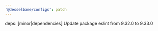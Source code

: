 ```yaml
---
'@desselbane/configs': patch
---
```


deps: [minor|dependencies] Update package eslint from 9.32.0 to 9.33.0
